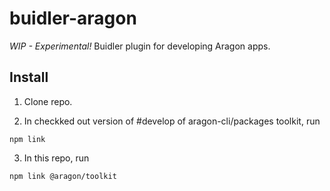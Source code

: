 # buidler-aragon

_WIP - Experimental!_
Buidler plugin for developing Aragon apps.

## Install

1) Clone repo.

2) In checkked out version of #develop of aragon-cli/packages toolkit, run

```
npm link
```

3) In this repo, run

```
npm link @aragon/toolkit
```
